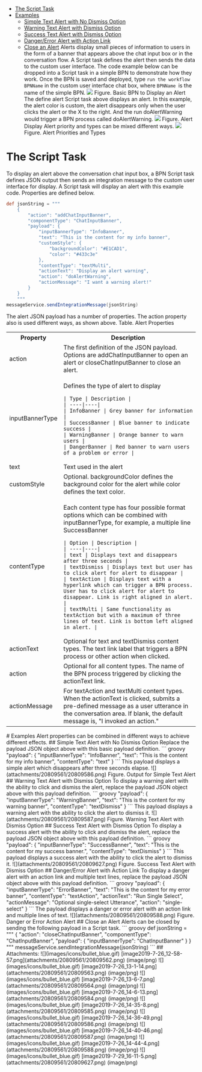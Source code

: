 -   [The Script Task](#Alerts-TheScriptTask)
-   [Examples](#Alerts-Examples)
    -   [Simple Text Alert with No Dismiss Option](#Alerts-SimpleTextAlertwithNoDismissOption)
    -   [Warning Text Alert with Dismiss Option](#Alerts-WarningTextAlertwithDismissOption)
    -   [Success Text Alert with Dismiss Option](#Alerts-SuccessTextAlertwithDismissOption)
    -   [Danger/Error Alert with Action Link](#Alerts-Danger/ErrorAlertwithActionLink)
    -   [Close an Alert](#Alerts-CloseanAlert)
Alerts display small pieces of information to users in the form of a banner that appears above the chat input box or in the conversation flow. A Script task defines the alert then sends the data to the custom user interface.
The code example below can be dropped into a Script task in a simple BPN to demonstrate how they work. Once the BPN is saved and deployed, type `run the workflow BPNName` in the custom user interface chat box, where `BPNName `is the name of the simple BPN.
![](attachments/20809561/20809562.png)
Figure. Basic BPN to Display an Alert
The define alert Script task above displays an alert. In this example, the alert color is custom, the alert disappears only when the user clicks the alert or the X to the right. And the run doAlertWarning would trigger a BPN process called doAlertWarning.
![](attachments/20809561/20809564.png)
Figure. Alert Display
Alert priority and types can be mixed different ways.
![](attachments/20809561/20809584.png)
Figure. Alert Priorities and Types
# The Script Task
To display an alert above the conversation chat input box, a BPN Script task defines JSON output then sends an integration message to the custom user interface for display.
A Script task will display an alert with this example code. Properties are defined below.
``` groovy
def jsonString = """
    {
        "action": "addChatInputBanner",
        "componentType": "ChatInputBanner",
        "payload": {
            "inputBannerType": "InfoBanner",
            "text": "This is the content for my info banner",
            "customStyle": {
                "backgroundColor": "#E1CAD1",
                "color": "#433c3e"
            },
            "contentType": "textMulti",
            "actionText": "Display an alert warning",
            "action": "doAlertWarning",
            "actionMessage": "I want a warning alert!"
        }
    }
    """
messageService.sendIntegrationMessage(jsonString)
```
The alert JSON payload has a number of properties. The action property also is used different ways, as shown above.
Table. Alert Properties
<table class="wrapped confluenceTable">
<tbody>
<tr class="header">
<th class="confluenceTh">Property</th>
<th class="confluenceTh">Description</th>
</tr>
&#10;<tr class="odd">
<td class="confluenceTd">action</td>
<td class="confluenceTd">The first definition of the JSON payload. Options are addChatInputBanner to open an alert or closeChatInputBanner to close an alert.</td>
</tr>
<tr class="even">
<td class="confluenceTd">inputBannerType</td>
<td class="confluenceTd"><p>Defines the type of alert to display</p>
<div class="table-wrap">
<pre class="table"><code>| Type | Description |
| ----|----|
| InfoBanner | Grey banner for information |
| SuccessBanner | Blue banner to indicate success |
| WarningBanner | Orange banner to warn users |
| DangerBanner | Red banner to warn users of a problem or error |</code></pre>
</div></td>
</tr>
<tr class="odd">
<td class="confluenceTd">text</td>
<td class="confluenceTd">Text used in the alert</td>
</tr>
<tr class="even">
<td class="confluenceTd">customStyle</td>
<td class="confluenceTd">Optional. backgroundColor defines the background color for the alert while color defines the text color.</td>
</tr>
<tr class="odd">
<td class="confluenceTd">contentType</td>
<td class="confluenceTd"><p>Each content type has four possible format options which can be combined with inputBannerType, for example, a multiple line SuccessBanner</p>
<div class="table-wrap">
<pre class="table"><code>| Option | Description |
| ----|----|
| text | Displays text and disappears after three seconds |
| textDismiss | Displays text but user has to click alert for alert to disappear |
| textAction | Displays text with a hyperlink which can trigger a BPN process. User has to click alert for alert to disappear. Link is right aligned in alert. |
| textMulti | Same functionality as textAction but with a maximum of three lines of text. Link is bottom left aligned in alert. |</code></pre>
</div></td>
</tr>
<tr class="even">
<td class="confluenceTd">actionText</td>
<td class="confluenceTd">Optional for text and textDismiss content types. The text link label that triggers a BPN process or other action when clicked.</td>
</tr>
<tr class="odd">
<td class="confluenceTd">action</td>
<td class="confluenceTd">Optional for all content types. The name of the BPN process triggered by clicking the actionText link.</td>
</tr>
<tr class="even">
<td class="confluenceTd">actionMessage</td>
<td class="confluenceTd">For textAction and textMulti content types. When the actionText is clicked, submits a pre-defined message as a user utterance in the conversation area. If blank, the default message is, "I invoked an action."</td>
</tr>
</tbody>
</table>
# Examples
Alert properties can be combined in different ways to achieve different effects.
## Simple Text Alert with No Dismiss Option
Replace the payload JSON object above with this basic payload definition.
``` groovy
    "payload": {
        "inputBannerType": "InfoBanner",
        "text": "This is the content for my info banner",
        "contentType": "text"
    }
```
This payload displays a simple alert which disappears after three seconds elapse.
![](attachments/20809561/20809586.png)
Figure. Output for Simple Text Alert
## Warning Text Alert with Dismiss Option
To display a warning alert with the ability to click and dismiss the alert, replace the payload JSON object above with this payload definition.
``` groovy
    "payload": {
      "inputBannerType": "WarningBanner",
      "text": "This is the content for my warning banner",
      "contentType": "textDismiss"
    }
```
This payload displays a warning alert with the ability to click the alert to dismiss it.
![](attachments/20809561/20809587.png)
Figure. Warning Text Alert with Dismiss Option
## Success Text Alert with Dismiss Option
To display a success alert with the ability to click and dismiss the alert, replace the payload JSON object above with this payload definition.
``` groovy
        "payload": {
            "inputBannerType": "SuccessBanner",
            "text": "This is the content for my success banner.",
            "contentType": "textDismiss"
        }
```
This payload displays a success alert with the ability to click the alert to dismiss it.
![](attachments/20809561/20809627.png)
Figure. Success Text Alert with Dismiss Option
## Danger/Error Alert with Action Link
To display a danger alert with an action link and multiple text lines, replace the payload JSON object above with this payload definition.
``` groovy
    "payload": {
        "inputBannerType": "ErrorBanner",
        "text": "This is the content for my error banner",
        "contentType": "textAction",
        "actionText": "Run Single Select",
        "actionMessage": "Optional single-select Utterance",
        "action": "single-select"
    }
```
The payload displays a danger or error alert with an action link and multiple lines of text.
![](attachments/20809561/20809588.png)
Figure. Danger or Error Action Alert
## Close an Alert
Alerts can be closed by sending the following payload in a Script task.
``` groovy
def jsonString = """
    {
        "action": "closeChatInputBanner",
        "componentType": "ChatInputBanner",
        "payload": {
            "inputBannerType": "ChatInputBanner"
        }
    }
    """
messageService.sendIntegrationMessage(jsonString)
```
## Attachments:
![](images/icons/bullet_blue.gif) [image2019-7-26_12-58-57.png](attachments/20809561/20809562.png) (image/png)  
![](images/icons/bullet_blue.gif) [image2019-7-26_13-1-14.png](attachments/20809561/20809563.png) (image/png)  
![](images/icons/bullet_blue.gif) [image2019-7-26_13-6-7.png](attachments/20809561/20809564.png) (image/png)  
![](images/icons/bullet_blue.gif) [image2019-7-26_14-6-13.png](attachments/20809561/20809584.png) (image/png)  
![](images/icons/bullet_blue.gif) [image2019-7-26_14-35-8.png](attachments/20809561/20809585.png) (image/png)  
![](images/icons/bullet_blue.gif) [image2019-7-26_14-36-49.png](attachments/20809561/20809586.png) (image/png)  
![](images/icons/bullet_blue.gif) [image2019-7-26_14-40-46.png](attachments/20809561/20809587.png) (image/png)  
![](images/icons/bullet_blue.gif) [image2019-7-26_14-44-4.png](attachments/20809561/20809588.png) (image/png)  
![](images/icons/bullet_blue.gif) [image2019-7-29_16-11-5.png](attachments/20809561/20809627.png) (image/png)  
